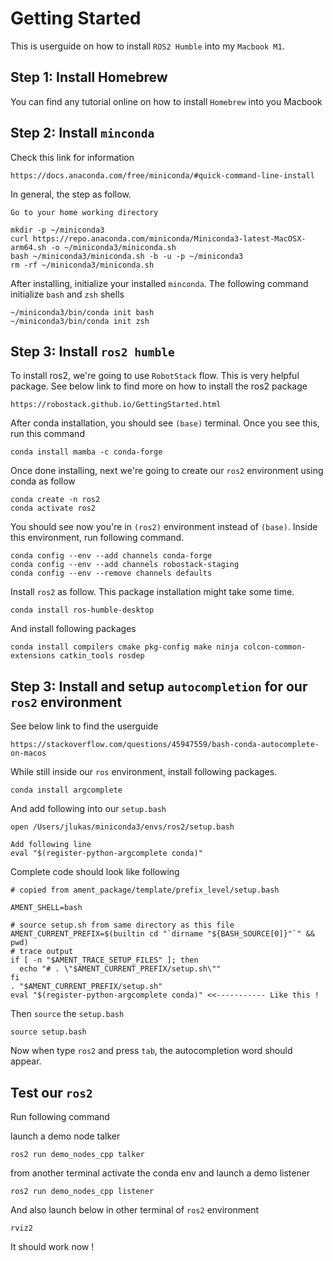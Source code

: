 # Getting Started

This is userguide on how to install `ROS2 Humble` into my `Macbook M1`.

## Step 1: Install Homebrew

You can find any tutorial online on how to install `Homebrew` into you Macbook

## Step 2: Install `minconda`

Check this link for information
```
https://docs.anaconda.com/free/miniconda/#quick-command-line-install
```

In general, the step as follow.
```
Go to your home working directory

mkdir -p ~/miniconda3
curl https://repo.anaconda.com/miniconda/Miniconda3-latest-MacOSX-arm64.sh -o ~/miniconda3/miniconda.sh
bash ~/miniconda3/miniconda.sh -b -u -p ~/miniconda3
rm -rf ~/miniconda3/miniconda.sh
```

After installing, initialize your installed `minconda`. The following command initialize `bash` and `zsh` shells
```
~/miniconda3/bin/conda init bash
~/miniconda3/bin/conda init zsh
```

## Step 3: Install `ros2 humble`
To install ros2, we're going to use `RobotStack` flow. This is very helpful package.
See below link to find more on how to install the ros2 package
```
https://robostack.github.io/GettingStarted.html
```

After conda installation, you should see `(base)` terminal. Once you see this, run this command
```
conda install mamba -c conda-forge
```

Once done installing, next we're going to create our `ros2` environment using conda as follow
```
conda create -n ros2
conda activate ros2
```
You should see now you're in `(ros2)` environment instead of `(base)`. 
Inside this environment, run following command. 

```
conda config --env --add channels conda-forge
conda config --env --add channels robostack-staging
conda config --env --remove channels defaults
```

Install `ros2` as follow. This package installation might take some time.
```
conda install ros-humble-desktop
```
And install following packages
```
conda install compilers cmake pkg-config make ninja colcon-common-extensions catkin_tools rosdep
```

## Step 3: Install and setup `autocompletion` for our `ros2` environment

See below link to find the userguide
```
https://stackoverflow.com/questions/45947559/bash-conda-autocomplete-on-macos
```

While still inside our `ros` environment, install following packages.

```
conda install argcomplete
```

And add following into our `setup.bash`
```
open /Users/jlukas/miniconda3/envs/ros2/setup.bash

Add following line
eval "$(register-python-argcomplete conda)"
```

Complete code should look like following
```
# copied from ament_package/template/prefix_level/setup.bash

AMENT_SHELL=bash

# source setup.sh from same directory as this file
AMENT_CURRENT_PREFIX=$(builtin cd "`dirname "${BASH_SOURCE[0]}"`" && pwd)
# trace output
if [ -n "$AMENT_TRACE_SETUP_FILES" ]; then
  echo "# . \"$AMENT_CURRENT_PREFIX/setup.sh\""
fi
. "$AMENT_CURRENT_PREFIX/setup.sh"
eval "$(register-python-argcomplete conda)" <<----------- Like this !
```

Then `source` the `setup.bash`
```
source setup.bash
```

Now when type `ros2` and press `tab`, the autocompletion word should appear.

## Test our `ros2`

Run following command

launch a demo node talker
```
ros2 run demo_nodes_cpp talker
```

from another terminal activate the conda env and launch a demo listener
```
ros2 run demo_nodes_cpp listener
```

And also launch below in other terminal of `ros2` environment
```
rviz2
```

It should work now !


